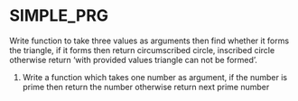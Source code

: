 # SIMPLE_PRG
Write function to take three values as arguments then find whether it forms the triangle, if it forms then return circumscribed circle, inscribed circle otherwise return ‘with provided values triangle can not be formed’.

1.	Write a function which takes one number as argument, if the number is prime then return the number otherwise return next prime number
